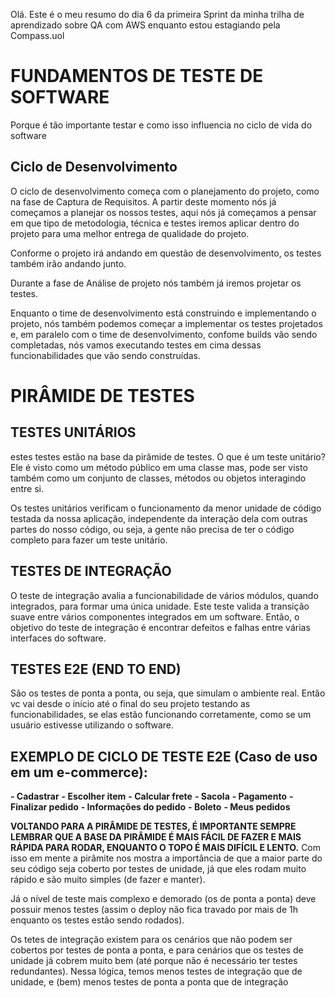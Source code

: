 Olá. Este é o meu resumo do dia 6 da primeira Sprint da minha trilha de aprendizado sobre QA com AWS enquanto estou estagiando pela Compass.uol



# FUNDAMENTOS DE TESTE DE SOFTWARE

Porque é tão importante testar e como isso influencia no ciclo de vida do software 

## Ciclo de Desenvolvimento

O ciclo de desenvolvimento começa com o planejamento do projeto, como na fase de Captura de Requisitos. A partir deste momento nós já começamos a planejar os nossos testes, aqui nós já começamos a pensar em que tipo de metodologia, técnica e testes iremos aplicar dentro do projeto para uma melhor entrega de qualidade do projeto.

Conforme o projeto irá andando em questão de desenvolvimento, os testes também irão andando junto.

Durante a fase de Análise de projeto nós também já iremos projetar os testes.

Enquanto o time de desenvolvimento está construindo e implementando o projeto, nós também podemos começar a implementar os testes projetados e, em paralelo com o time de desenvolvimento, confome builds vão sendo completadas, nós vamos executando testes em cima dessas funcionabilidades que vão sendo construídas.



# PIRÂMIDE DE TESTES

## TESTES UNITÁRIOS

estes testes estão na base da pirâmide de testes.
O que é um teste unitário? Ele é visto como um método público em uma classe mas, pode ser visto também como um conjunto de classes, métodos ou objetos interagindo entre si.

Os testes unitários verificam o funcionamento da menor unidade de código testada da nossa aplicação, independente da interação dela com outras partes do nosso código, ou seja, a gente não precisa de ter o código completo para fazer um teste unitário.

## TESTES DE INTEGRAÇÃO

O teste de integração avalia a funcionabilidade de vários módulos, quando integrados, para formar uma única unidade. Este teste valida a transição suave entre vários componentes integrados em um software. Então, o objetivo do teste de integração é encontrar defeitos e falhas entre várias interfaces do software.

## TESTES E2E (END TO END)

São os testes de ponta a ponta, ou seja, que simulam o ambiente real. Então vc vai desde o início até o final do seu projeto testando as funcionabilidades, se elas estão funcionando corretamente, como se um usuário estivesse utilizando o software.

## EXEMPLO DE CICLO DE TESTE E2E (Caso de uso em um e-commerce):

**- Cadastrar**
**- Escolher item**
**- Calcular frete**
**- Sacola**
**- Pagamento**
**- Finalizar pedido**
**- Informações do pedido**
**- Boleto**
**- Meus pedidos**

**VOLTANDO PARA A PIRÂMIDE DE TESTES, É IMPORTANTE SEMPRE LEMBRAR QUE A BASE DA PIRÂMIDE É MAIS FÁCIL DE FAZER E MAIS RÁPIDA PARA RODAR, ENQUANTO O TOPO É MAIS DIFÍCIL E LENTO.**
Com isso em mente a pirâmite nos mostra a importância de que a maior parte do seu código seja coberto por testes de unidade, já que eles rodam muito rápido e são muito simples (de fazer e manter).

Já o nível de teste mais complexo e demorado (os de ponta a ponta) deve possuir menos testes (assim o deploy não fica travado por mais de 1h enquanto os testes estão sendo rodados).

Os tetes de integração existem para os cenários que não podem ser cobertos por testes de ponta a ponta, e para cenários que os testes de unidade já cobrem muito bem (até porque não é necessário ter testes redundantes). Nessa lógica,  temos menos testes de integração que de unidade, e (bem) menos testes de ponta a ponta que de integração
